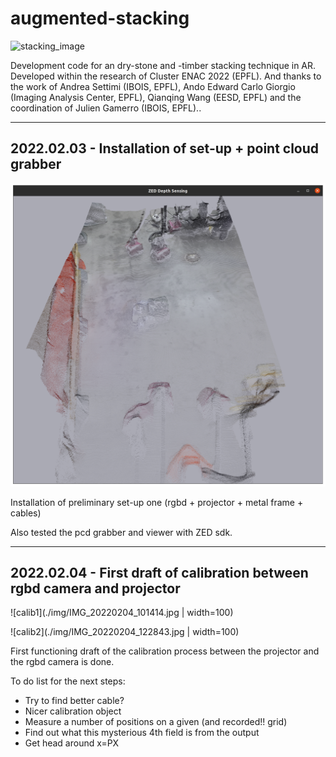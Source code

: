 # augmented-stacking

![stacking_image](./img/augmented_stones_finalShot_v1.png)

Development code for an dry-stone and -timber stacking technique in AR. Developed within the research of Cluster ENAC 2022 (EPFL). And thanks to the work of Andrea Settimi (IBOIS, EPFL), Ando Edward Carlo Giorgio (Imaging Analysis Center, EPFL), Qianqing Wang (EESD, EPFL) and the coordination of Julien Gamerro (IBOIS, EPFL)..


---

## 2022.02.03 - Installation of set-up + point cloud grabber

![screen_pcd_grabber](./img/grabber.png)

Installation of preliminary set-up one (rgbd + projector + metal frame + cables)

Also tested the pcd grabber and viewer with ZED sdk.


---

## 2022.02.04 - First draft of calibration between rgbd camera and projector

![calib1](./img/IMG_20220204_101414.jpg | width=100)

![calib2](./img/IMG_20220204_122843.jpg | width=100)

First functioning draft of the calibration process between the projector and the rgbd camera is done. 

To do list for the next steps:
* Try to find better cable?
* Nicer calibration object
* Measure a number of positions on a given (and recorded!! grid)
* Find out what this mysterious 4th field is from the output
* Get head around x=PX